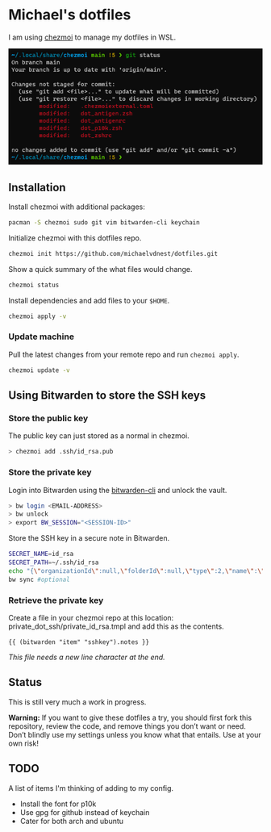 # Michael's dotfiles

I am using [chezmoi] to manage my dotfiles in WSL.

![Screenshot of my shell prompt](images/shell.png)

## Installation

Install chezmoi with additional packages:

```sh
pacman -S chezmoi sudo git vim bitwarden-cli keychain
```

Initialize chezmoi with this dotfiles repo.

```sh
chezmoi init https://github.com/michaelvdnest/dotfiles.git
```

Show a quick summary of the what files would change.

```sh
chezmoi status
```

Install dependencies and add files to your `$HOME`.

```sh
chezmoi apply -v
```

### Update machine

Pull the latest changes from your remote repo and run `chezmoi apply`.

```sh
chezmoi update -v
```

## Using Bitwarden to store the SSH keys

### Store the public key

The public key can just stored as a normal in chezmoi. 

```sh
> chezmoi add .ssh/id_rsa.pub
```

### Store the private key

Login into Bitwarden using the [bitwarden-cli] and unlock the vault. 

```sh
> bw login <EMAIL-ADDRESS>
> bw unlock
> export BW_SESSION="<SESSION-ID>"
```

Store the SSH key in a secure note in Bitwarden.

```sh
SECRET_NAME=id_rsa
SECRET_PATH=~/.ssh/id_rsa
echo "{\"organizationId\":null,\"folderId\":null,\"type\":2,\"name\":\"${SECRET_NAME}\",\"notes\":\"$(sed -e ':a' -e 'N' -e '$!ba' -e 's/\n/\\\\n/g' ${SECRET_PATH})\",\"favorite\":false,\"fields\":[],\"login\":null,\"secureNote\":{\"type\":0},\"card\":null,\"identity\":null}"
bw sync #optional
```

### Retrieve the private key

Create a file in your chezmoi repo at this location: private_dot_ssh/private_id_rsa.tmpl and add this as the contents. 

```
{{ (bitwarden "item" "sshkey").notes }}

```

*This file needs a new line character at the end.*

## Status

This is still very much a work in progress. 

**Warning:** If you want to give these dotfiles a try, you should first fork this repository, review the code, and remove things you don’t want or need. Don’t blindly use my settings unless you know what that entails. Use at your own risk!

## TODO

A list of items I'm thinking of adding to my config.

- Install the font for p10k
- Use gpg for github instead of keychain
- Cater for both arch and ubuntu

[chezmoi]: https://www.chezmoi.io/ "chezmoi"
[bitwarden-cli]: https://github.com/bitwarden/cli "Bitwarden CLI"
